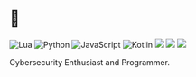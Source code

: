 # 👋

![Lua](https://img.shields.io/badge/-Lua-2C2D72?style=flat-square&logo=lua&logoColor=white) 
![Python](https://img.shields.io/badge/-Python-3776AB?style=flat-square&logo=python&logoColor=white) 
![JavaScript](https://img.shields.io/badge/-JavaScript-F7DF1E?style=flat-square&logo=javascript&logoColor=white) 
![Kotlin](https://img.shields.io/badge/-Kotlin-7F52FF?style=flat-square&logo=kotlin&logoColor=white)
![](https://img.shields.io/badge/OS-Linux-informational?style=flat&logo=linux&logoColor=white&color=2bbc8a)
![](https://img.shields.io/badge/Editor-VSCode-informational?style=flat&logo=visual-studio-code&logoColor=white&color=2bbc8a)
![](https://img.shields.io/badge/Cloud-Google-informational?style=flat&logo=amazon-aws&logoColor=white&color=2bbc8a)

Cybersecurity Enthusiast and Programmer. 

